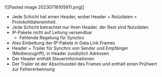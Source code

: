 ![[Pasted image 20230716105911.png]]

- Jede Schicht hat einen Header, wobei Header + Nutzdaten = Protokolldateneinheit. 
- Jede Schicht betrachtet nur ihren Header, der Rest sind Nutzdaten
- IP-Pakete nicht auf Leitung versendbar
	- Fehlende Regelung für Synchro
- Also Einbettung der IP-Pakete in Data Link Frames
- Header + Trailer für Synchro von Sender und Empfänger (Medienzugriff), in Header zusätzlich Adressen
- Der Header enthält Steuerinformationen
- Der Trailer ist der Abschlussteil des Frames und enthält einen Prüfwert zur Fehlererkennung